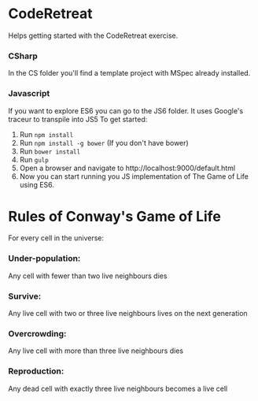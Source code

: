 # CodeRetreat

Helps getting started with the CodeRetreat exercise.

### CSharp

In the CS folder you'll find a template project with MSpec already installed.

### Javascript

If you want to explore ES6 you can go to the JS6 folder. It uses Google's traceur to transpile into JS5
To get started:

1. Run ```npm install```
2. Run ```npm install -g bower``` (If you don't have bower)
3. Run ```bower install```
4. Run ```gulp```
5. Open a browser and navigate to http://localhost:9000/default.html
6. Now you can start running you JS implementation of The Game of Life using ES6.


# Rules of Conway's Game of Life

For every cell in the universe:

### Under-population: 
Any cell with fewer than two live neighbours dies

### Survive:
Any live cell with two or three live neighbours lives on the next generation

### Overcrowding:
Any live cell with more than three live neighbours dies

### Reproduction: 
Any dead cell with exactly three live neighbours becomes a live cell
